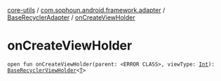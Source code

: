 [core-utils](../../index.md) / [com.sophoun.android.framework.adapter](../index.md) / [BaseRecyclerAdapter](index.md) / [onCreateViewHolder](./on-create-view-holder.md)

# onCreateViewHolder

`open fun onCreateViewHolder(parent: <ERROR CLASS>, viewType: `[`Int`](https://kotlinlang.org/api/latest/jvm/stdlib/kotlin/-int/index.html)`): `[`BaseRecyclerViewHolder`](../-base-recycler-view-holder/index.md)`<`[`T`](index.md#T)`>`